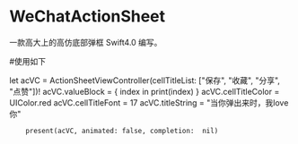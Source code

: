 # WeChatActionSheet
一款高大上的高仿底部弹框 Swift4.0 编写。

#使用如下


let acVC = ActionSheetViewController(cellTitleList: ["保存", "收藏", "分享", "点赞"])!
        acVC.valueBlock = { index in
            print(index)
        }
        acVC.cellTitleColor = UIColor.red
        acVC.cellTitleFont = 17
        acVC.titleString = "当你弹出来时，我love你"
        
        present(acVC, animated: false, completion:  nil)


